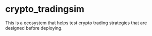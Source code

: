 # crypto_tradingsim
This is a ecosystem that helps test crypto trading strategies that are designed before deploying.
